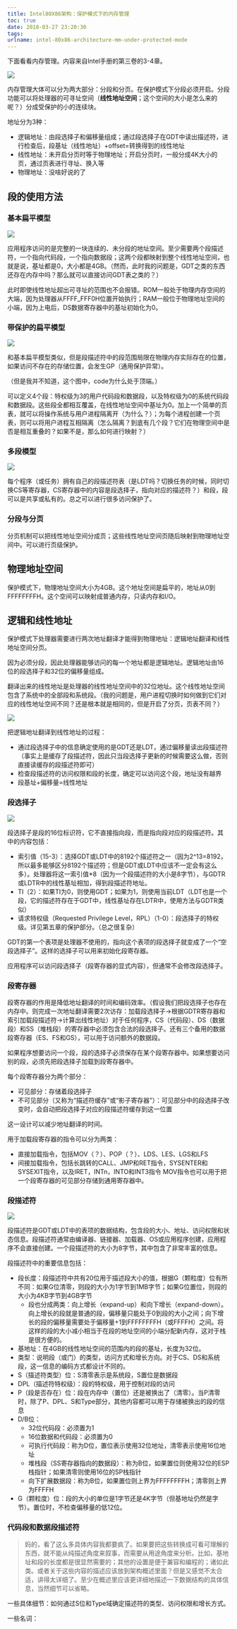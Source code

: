 ```yaml
---
title: Intel80X86架构：保护模式下的内存管理
toc: true
date: 2018-03-27 23:20:30
tags:
urlname: intel-80x86-architecture-mm-under-protected-mode
---
```


下面看看内存管理。内容来自Intel手册的第三卷的3-4章。

![](fig3-1_segmentation_and_paging.png)

内存管理大体可以分为两大部分：分段和分页。在保护模式下分段必须开启。分段功能可以将处理器的可寻址空间（**线性地址空间**；这个空间的大小是怎么来的呢？）分成受保护的小的连续块。

地址分为3种：
* 逻辑地址：由段选择子和偏移量组成；通过段选择子在GDT中读出描述符，进行检查后，段基址（线性地址）+offset=转换得到的线性地址
* 线性地址：未开启分页时等于物理地址；开启分页时，一般分成4K大小的页，通过页表进行寻址、换入等
* 物理地址：没啥好说的了

## 段的使用方法
### 基本扁平模型

![](fig3-2_flat_model.png)

应用程序访问的是完整的一块连续的、未分段的地址空间。至少需要两个段描述符，一个指向代码段，一个指向数据段；这两个段都映射到整个线性地址空间，也就是说，基址都是0，大小都是4GB。（然而，此时我的问题是，GDT之类的东西还存在内存中吗？那么就可以直接访问GDT表之类的？）

此时即使线性地址超出可寻址的范围也不会报错。ROM一般处于物理内存空间的大端，因为处理器从FFFF_FFF0H位置开始执行；RAM一般位于物理地址空间的小端，因为上电后，DS数据寄存器中的基址初始化为0。

### 带保护的扁平模型

![](fig3-3_protected_flat_model.png)

和基本扁平模型类似，但是段描述符中的段范围局限在物理内存实际存在的位置，如果访问不存在的存储位置，会发生GP（通用保护异常）。

（但是我并不知道，这个图中，code为什么处于顶端。）

可以定义4个段：特权级为3的用户代码段和数据段，以及特权级为0的系统代码段和数据段。这些段全都相互覆盖，在线性地址空间中基址为0。加上一个简单的页表，就可以将操作系统与用户进程隔离开（为什么？）；为每个进程创建一个页表，则可以将用户进程互相隔离（怎么隔离？到底有几个段？它们在物理空间中是否是相互重叠的？如果不是，那么如何进行映射？）

### 多段模型

![](fig3-4_multi_segment_model.png)

每个程序（或任务）拥有自己的段描述符表（是LDT吗？切换任务的时候，同时切换CS等寄存器，CS寄存器中的内容是段选择子，指向对应的描述符？）和段，段可以是共享或私有的。总之可以进行很多访问保护了。

### 分段与分页

分页机制可以把线性地址空间分成页；这些线性地址空间页随后映射到物理地址空间中。可以进行页级保护。

## 物理地址空间
保护模式下，物理地址空间大小为4GB。这个地址空间是扁平的，地址从0到FFFFFFFFH。这个空间可以映射成普通内存，只读内存和I/O。

## 逻辑和线性地址
保护模式下处理器需要进行两次地址翻译才能得到物理地址：逻辑地址翻译和线性地址空间分页。

因为必须分段，因此处理器能够访问的每一个地址都是逻辑地址。逻辑地址由16位的段选择子和32位的偏移量组成。

翻译出来的线性地址是处理器的线性地址空间中的32位地址。这个线性地址空间包含了系统中的全部段和系统段。（我的问题是，用户进程切换时如何做到它们对应的线性地址空间不同？还是根本就是相同的，但是开启了分页，页表不同？）

![](fig3-5_logical_addr_to_linear_addr.png)

把逻辑地址翻译到线性地址的过程：
* 通过段选择子中的信息确定使用的是GDT还是LDT，通过偏移量读出段描述符（事实上是缓存了段描述符，因此只当段选择子更新的时候需要这么做，否则直接读缓存的段描述符即可）
* 检查段描述符的访问权限和段的长度，确定可以访问这个段，地址没有越界
* 段基址+偏移量=线性地址

### 段选择子

![](fig3-6_segment_selector.png)

段选择子是段的16位标识符，它不直接指向段，而是指向段对应的段描述符。其中的内容包括：
* 索引值（15-3）：选择GDT或LDT中的8192个描述符之一（因为2^13=8192，所以最多能够区分8192个描述符；但是GDT或LDT中应该不一定会有这么多）。处理器将这一索引值*8（因为一个段描述符的大小是8字节），与GDTR或LDTR中的线性基址相加，得到段描述符地址。
* TI（2）：如果TI为0，则使用GDT；如果为1，则使用当前LDT（LDT也是一个段，它的描述符存在于GDT中，线性基址存在LDTR中，使用方法与GDTR类似）
* 请求特权级（Requested Privilege Level，RPL）（1-0）：段选择子的特权级。详见第五章的保护部分。（总之很复杂）

GDT的第一个表项是处理器不使用的，指向这个表项的段选择子就变成了一个“空段选择子”。这样的选择子可以用来初始化段寄存器。

应用程序可以访问段选择子（段寄存器的显式内容），但通常不会修改段选择子。

### 段寄存器
段寄存器的作用是降低地址翻译的时间和编码效率。（假设我们把段选择子也存在内存中。则完成一次地址翻译需要2次访存：加载段选择子->根据GDTR寄存器和索引加载段描述符->计算出线性地址）对于任何程序，CS（代码段）、DS（数据段）和SS（堆栈段）的寄存器中必须包含合法的段选择子。还有三个备用的数据段寄存器（ES、FS和GS），可以用于访问额外的数据段。

如果程序想要访问一个段，段的选择子必须保存在某个段寄存器中。如果想要访问别的段，必须先把段选择子加载到段寄存器中。

每个段寄存器分为两个部分：
* 可见部分：存储着段选择子
* 不可见部分（又称为“描述符缓存”或“影子寄存器”）：可见部分中的段选择子改变时，会自动把段选择子对应的段描述符缓存到这一位置

这一设计可以减少地址翻译的时间。

用于加载段寄存器的指令可以分为两类：
* 直接加载指令，包括MOV（？）、POP（？）、LDS、LES、LGS和LFS
* 间接加载指令，包括长跳转的CALL、JMP和RET指令，SYSENTER和SYSEXIT指令，以及IRET，INTn，INTO和INT3指令
MOV指令也可以用于把一个段寄存器的可见部分存储到通用寄存器中。

### 段描述符

![](fig3-8_segment_descriptor.png)

段描述符是GDT或LDT中的表项的数据结构，包含段的大小、地址、访问权限和状态信息。段描述符通常由编译器、链接器、加载器、OS或应用程序创建，应用程序不会直接创建。一个段描述符的大小为8字节，其中包含了非常丰富的信息。

段描述符中的重要信息包括：
* 段长度：段描述符中共有20位用于描述段大小的值，根据G（颗粒度）位有所不同：如果G位清零，则段的大小为1字节到1MB字节；如果G位置位，则段的大小为4KB字节到4GB字节
  * 段也分成两类：向上增长（expand-up）和向下增长（expand-down）。向上增长的段就是普通的段，偏移量只能处于0到段的大小之间；向下增长的段的偏移量需要处于偏移量+1到FFFFFFFFH（或FFFFH）之间。将这样的段的大小减小相当于在段的地址空间的小端分配新内存，这对于栈是很方便的。
* 基地址：在4GB的线性地址空间的范围内的段的基址，长度为32位。
* 类型：说明段（或门）的类型，访问方式和增长方向。对于CS、DS和系统段，这一信息的编码方式都设计不同的。
* S（描述符类型）位：S清零表示是系统段，S置位是数据段
* DPL（描述符特权级）：段的特权级，用于控制对段的访问
* P（段是否存在）位：段在内存中（置位）还是被换出了（清零）。当P清零时，除了P、DPL、S和Type部分，其他内容都可以用于存储被换出的段的信息
* D/B位：
  * 32位代码段：必须置为1
  * 16位数据和代码段：必须置为0
  * 可执行代码段：称为D位，置位表示使用32位地址，清零表示使用16位地址
  * 堆栈段（SS寄存器指向的数据段）：称为B位，如果置位则使用32位的ESP栈指针；如果清零则使用16位的SP栈指针
  * 向下扩展数据段：称为B位，如果置位则上界为FFFFFFFFH；清零则上界为FFFFH
* G（颗粒度）位：段的大小的单位是1字节还是4K字节（但基地址仍然是字节）。置位时，不检查偏移量的低12位。

### 代码段和数据段描述符

> 妈的，看了这么多具体内容我都要疯了。如果要把这些转换成可看可理解的东西，就不能从纯描述角度来叙事，而需要从用途角度来分析。比如，基地址和段的长度都是很显然需要的；其他的设置是便于兼容和编程的；诸如此类。或者关于这些内容的描述应该放到架构概述里面？但是又感觉不太合适，讲得太详细了。至少在概述里应该更详细地描述一下数据结构的具体信息，当然细节可以省略。

一些具体细节：如何通过S位和Type域确定描述符的类型、访问权限和增长方式。

一些名词：
